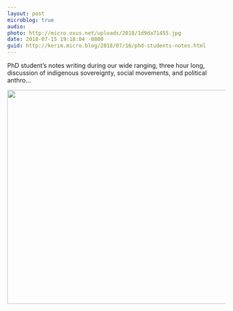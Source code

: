```yaml
---
layout: post
microblog: true
audio: 
photo: http://micro.oxus.net/uploads/2018/1d9da71455.jpg
date: 2018-07-15 19:18:04 -0800
guid: http://kerim.micro.blog/2018/07/16/phd-students-notes.html
---
```

PhD student’s notes writing during our wide ranging, three hour long, discussion of indigenous sovereignty, social movements, and political anthro…

<img src="http://micro.oxus.net/uploads/2018/1d9da71455.jpg" width="600" height="494" />
